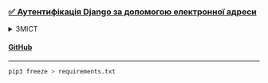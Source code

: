 ### [✅ Аутентифікація Django за допомогою електронної адреси](https://hassanelabdallah.hashnode.dev/django-authentication-using-email-address)

<details>
<summary> ЗМІСТ </summary>

**Зміст**

- [Вступ](https://hassanelabdallah.hashnode.dev/django-authentication-using-email-address#heading-introduction)
- [Реалізація](https://hassanelabdallah.hashnode.dev/django-authentication-using-email-address#heading-implementation)
  - [**Частина 1**: Створення проєкт Django](https://hassanelabdallah.hashnode.dev/django-authentication-using-email-address#heading-part-1-create-a-django-project)
  - [**Частина 2**: Налаштування проєкт](https://hassanelabdallah.hashnode.dev/django-authentication-using-email-address#heading-part-2-setting-up-the-project)
  - [**Частина 3**: Налаштування надсилання електронної пошти](https://hassanelabdallah.hashnode.dev/django-authentication-using-email-address#heading-part-3-email-sending-setup)
  - [**Частина 4**: Додавання переглядів і URL-адрес](https://hassanelabdallah.hashnode.dev/django-authentication-using-email-address#heading-part-4-adding-views-and-urls)
  - [**Частина 5**: Додавання шаблонів HTML](https://hassanelabdallah.hashnode.dev/django-authentication-using-email-address#heading-part-5-adding-html-templates)
</details>

#### [GitHub](https://github.com/hsnkh12/django-email-auth-blog)

---

```bash
pip3 freeze > requirements.txt
```
